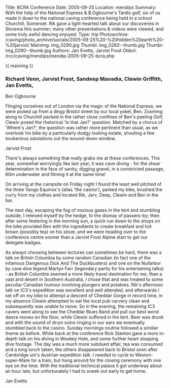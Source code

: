 Title: BCRA Conference
Date: 2005-09-25
Location: mendips
Summary: With the help of the National Express & B.Ogbourne's Tardis golf, six of us made it down to the national caving conference being held in a school Churchill, Somerset. Rik gave a light-hearted talk about our discoveries in Slovenia this summer; many other presentations & videos were viewed, and some truly awful dancing enjoyed.
Type: trip
Photoarchive: /caving/photo_archive/socials/2005-09-25%20-%20hidden%20earth%20-%20jarvist/
Mainimg: img_0290.jpg
Thumbl: img_0283--thumb.jpg
Thumbr: img_0290--thumb.jpg
Authors: Jan Evetts, Jarvist Frost
Oldurl: /rcc/caving/mendips/mendip-2005-09-25-bcra.php


{{ mainimg }}

### Richard Venn, Jarvist Frost, Sandeep Mavadia, Clewin Griffith, Jan Evetts,
Ben Ogbourne

Flinging ourselves out of London via the magic of the National Express, we
were picked up from a dingy Bristol street by our local yokel, Ben. Zooming
along to Churchill packed in the rather close confines of Ben's peeling Golf,
Clewin posed the rhetorical 'Is that Jan?' question. Matched by a chorus of
'Where's Jan?', the question was rather more pertinent than usual, as we
overtook his bike by a particularly dodgy looking estate, shouting a few
exuberious salutations out the wound-down window.

Jarvist Frost

There's always something that really grabs me at these conferences. This year,
somewhat worryingly like last year, it was cave diving - for the shear
determination in the face of sanity, digging gravel, in a constricted passage,
60m underwater and filming it at the same time!

On arriving at the campsite on Friday night I found the least well pitched of
the three Vango Equinox's (alias 'the casino'), parked my bike, brushed the
curry from my clothes and located Rik, Jarv, Deep, Clewin and Ben in the bar.

The next day, escaping the fog of noxious gases in the tent and stumbling
outside, I releived myself by the hedge, to the dismay of passers-by; then
after some festering in the morning sun, a quick run down to the shops on the
bike provided Ben with the ingredients to create breakfast and hot brown
(possibly tea) on his stove; and we were heading over to the conference centre
sooner than a Jarvist Frost Alpine start to get our delegate badges.

As always choosing between lectures can sometimes be hard, there was a talk on
British Columbia by some random Canadian (in fact one of the infamous
Dangerous Dick And The Duckbusters) and one on the Nullarbor by cave dive
legend Martyn Farr (legendary partly for his entertaining talks) - as British
Columbia seemed a more likely travel destination for me, than a vast arid
desert in Southern Australia, I chose that and was treated to some peculiar
Canadian humour involving plungers and potatoes. Rik's afternoon talk on IC3's
expedition was excellent and well attended, and afterwards I set off on my
bike to attempt a descent of Cheddar Gorge in record time, in my absence
Clewin attempted to eat the local pub carvery clean and subsequently was
unable to move. So in the evening, the remaining IC3 cavers went along to see
the Cheddar Blues Band and pull our best worst dance moves on the floor, while
Clewin suffered in the tent. Beer was drunk and with the sound of drum solos
ringing in our ears we eventually stumbled back to the casino. Sunday mornings
routine followed a similiar theme as before. While back at the conference Rick
Stanton gave a more in-depth talk on his diving in Wookey Hole, and some
further heart stopping dive footage. The day was a much more subdued affair,
tea was consumed and a long lunch taken, the others disappeared back to
Bristol soon after Cambridge uni's Austrian expedition talk. I needed to cycle
to Weston-super-Mare for a train, but hung around for the closing ceremony
with one eye on the time. With the traditional technical palava it got
underway about an hour late, but unfortunately I had to sneek out early to get
home.

Jan Evetts

